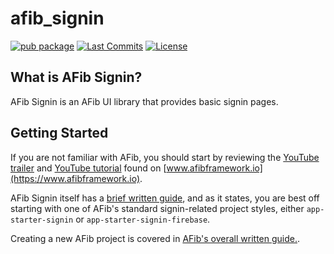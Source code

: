 # afib_signin

[![pub package](https://img.shields.io/pub/v/afib_signin.svg?logo=dart&logoColor=00b9fc)](https://pub.dartlang.org/packages/afib_signin)
[![Last Commits](https://img.shields.io/github/last-commit/chrisjones314/afib_signin?logo=git&logoColor=white)](https://github.com/chrisjones314/afib_signin/commits/master)
[![License](https://img.shields.io/github/license/chrisjones314/afib_signin
)](https://github.com/chrisjones314/afib_signin/blob/master/LICENSE)

## What is AFib Signin?

AFib Signin is an AFib UI library that provides basic signin pages.

## Getting Started

If you are not familiar with AFib, you should start by reviewing the [YouTube trailer](https://www.youtube.com/watch?v=VWJyNueiwRc) and [YouTube tutorial](https://www.youtube.com/watch?v=pCprhGAAdME) found on [www.afibframework.io](https://www.afibframework.io).

AFib Signin itself has a [brief written guide](https://docs.afibframework.io/v0.5/afib_signin/startup/start_here/), and as it states, you are best off starting with one of AFib's standard signin-related project styles, either `app-starter-signin` or `app-starter-signin-firebase`.   

Creating a new AFib project is covered in [AFib's overall written guide.](https://docs.afibframework.io/v0.5/afib/startup/start_here/).
